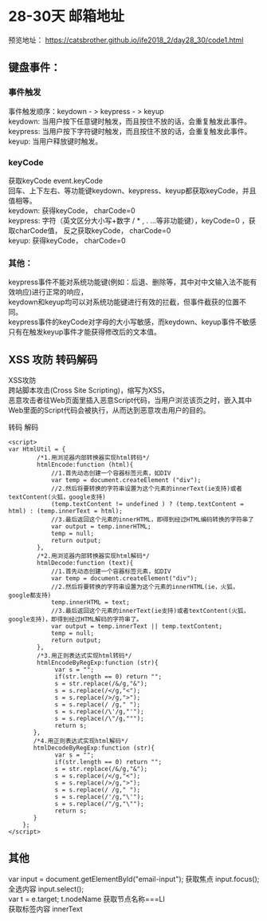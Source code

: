 # 28-30天 邮箱地址
预览地址： https://catsbrother.github.io/ife2018_2/day28_30/code1.html
## 键盘事件：
### 事件触发
事件触发顺序：keydown - > keypress - > keyup  
keydown: 当用户按下任意键时触发，而且按住不放的话，会重复触发此事件。  
keypress: 当用户按下字符键时触发，而且按住不放的话，会重复触发此事件。  
keyup: 当用户释放键时触发。  
### keyCode  
获取keyCode   event.keyCode  
回车、上下左右、等功能键keydown、keypress、keyup都获取keyCode，并且值相等。  
keydown: 获得keyCode， charCode=0  
keypress: 字符（英文区分大小写+数字  / * , .  ...等非功能键），keyCode=0 ，获取charCode值， 反之获取keyCode， charCode=0   
keyup: 获得keyCode， charCode=0  
### 其他：  
keypress事件不能对系统功能键(例如：后退、删除等，其中对中文输入法不能有效响应)进行正常的响应，  
keydown和keyup均可以对系统功能键进行有效的拦截，但事件截获的位置不同。  
keypress事件的keyCode对字母的大小写敏感，而keydown、keyup事件不敏感  
只有在触发keyup事件才能获得修改后的文本值。  
## XSS 攻防 转码解码  
XSS攻防  
跨站脚本攻击(Cross Site Scripting)，缩写为XSS，  
恶意攻击者往Web页面里插入恶意Script代码，当用户浏览该页之时，嵌入其中Web里面的Script代码会被执行，从而达到恶意攻击用户的目的。  

转码 解码
```
<script>
var HtmlUtil = {
        /*1.用浏览器内部转换器实现html转码*/
        htmlEncode:function (html){
            //1.首先动态创建一个容器标签元素，如DIV
            var temp = document.createElement ("div");
            //2.然后将要转换的字符串设置为这个元素的innerText(ie支持)或者textContent(火狐，google支持)
            (temp.textContent != undefined ) ? (temp.textContent = html) : (temp.innerText = html);
            //3.最后返回这个元素的innerHTML，即得到经过HTML编码转换的字符串了
            var output = temp.innerHTML;
            temp = null;
            return output;
        },
        /*2.用浏览器内部转换器实现html解码*/
        htmlDecode:function (text){
            //1.首先动态创建一个容器标签元素，如DIV
            var temp = document.createElement("div");
            //2.然后将要转换的字符串设置为这个元素的innerHTML(ie，火狐，google都支持)
            temp.innerHTML = text;
            //3.最后返回这个元素的innerText(ie支持)或者textContent(火狐，google支持)，即得到经过HTML解码的字符串了。
            var output = temp.innerText || temp.textContent;
            temp = null;
            return output;
        },
        /*3.用正则表达式实现html转码*/
        htmlEncodeByRegExp:function (str){ 
             var s = "";
             if(str.length == 0) return "";
             s = str.replace(/&/g,"&");
             s = s.replace(/</g,"<");
             s = s.replace(/>/g,">");
             s = s.replace(/ /g," ");
             s = s.replace(/\'/g,"'");
             s = s.replace(/\"/g,""");
             return s; 
       },
       /*4.用正则表达式实现html解码*/
       htmlDecodeByRegExp:function (str){ 
             var s = "";
             if(str.length == 0) return "";
             s = str.replace(/&/g,"&");
             s = s.replace(/</g,"<");
             s = s.replace(/>/g,">");
             s = s.replace(/ /g," ");
             s = s.replace(/'/g,"\'");
             s = s.replace(/"/g,"\"");
             return s; 
       }
    };
</script>
```
## 其他
var input = document.getElementById("email-input");
获取焦点    input.focus();  
全选内容    input.select();  
var t = e.target;
t.nodeName 获取节点名称===LI  
获取标签内容   innerText  

